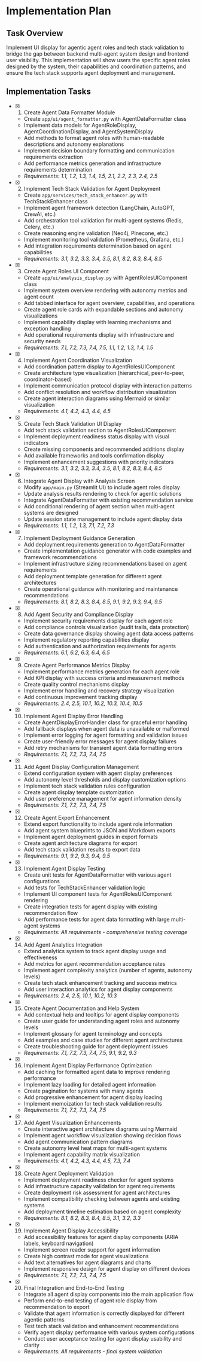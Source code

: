 # Implementation Plan

## Task Overview

Implement UI display for agentic agent roles and tech stack validation to bridge the gap between backend multi-agent system design and frontend user visibility. This implementation will show users the specific agent roles designed by the system, their capabilities and coordination patterns, and ensure the tech stack supports agent deployment and management.

## Implementation Tasks

- [x] 1. Create Agent Data Formatter Module
  - Create `app/ui/agent_formatter.py` with AgentDataFormatter class
  - Implement data models for AgentRoleDisplay, AgentCoordinationDisplay, and AgentSystemDisplay
  - Add methods to format agent roles with human-readable descriptions and autonomy explanations
  - Implement decision boundary formatting and communication requirements extraction
  - Add performance metrics generation and infrastructure requirements determination
  - _Requirements: 1.1, 1.2, 1.3, 1.4, 1.5, 2.1, 2.2, 2.3, 2.4, 2.5_

- [x] 2. Implement Tech Stack Validation for Agent Deployment
  - Create `app/services/tech_stack_enhancer.py` with TechStackEnhancer class
  - Implement agent framework detection (LangChain, AutoGPT, CrewAI, etc.)
  - Add orchestration tool validation for multi-agent systems (Redis, Celery, etc.)
  - Create reasoning engine validation (Neo4j, Pinecone, etc.)
  - Implement monitoring tool validation (Prometheus, Grafana, etc.)
  - Add integration requirements determination based on agent capabilities
  - _Requirements: 3.1, 3.2, 3.3, 3.4, 3.5, 8.1, 8.2, 8.3, 8.4, 8.5_

- [x] 3. Create Agent Roles UI Component
  - Create `app/ui/analysis_display.py` with AgentRolesUIComponent class
  - Implement system overview rendering with autonomy metrics and agent count
  - Add tabbed interface for agent overview, capabilities, and operations
  - Create agent role cards with expandable sections and autonomy visualizations
  - Implement capability display with learning mechanisms and exception handling
  - Add operational requirements display with infrastructure and security needs
  - _Requirements: 7.1, 7.2, 7.3, 7.4, 7.5, 1.1, 1.2, 1.3, 1.4, 1.5_

- [x] 4. Implement Agent Coordination Visualization
  - Add coordination pattern display to AgentRolesUIComponent
  - Create architecture type visualization (hierarchical, peer-to-peer, coordinator-based)
  - Implement communication protocol display with interaction patterns
  - Add conflict resolution and workflow distribution visualization
  - Create agent interaction diagrams using Mermaid or similar visualization
  - _Requirements: 4.1, 4.2, 4.3, 4.4, 4.5_

- [x] 5. Create Tech Stack Validation UI Display
  - Add tech stack validation section to AgentRolesUIComponent
  - Implement deployment readiness status display with visual indicators
  - Create missing components and recommended additions display
  - Add available frameworks and tools confirmation display
  - Implement enhancement suggestions with priority indicators
  - _Requirements: 3.1, 3.2, 3.3, 3.4, 3.5, 8.1, 8.2, 8.3, 8.4, 8.5_

- [x] 6. Integrate Agent Display with Analysis Screen
  - Modify `app/main.py` (Streamlit UI) to include agent roles display
  - Update analysis results rendering to check for agentic solutions
  - Integrate AgentDataFormatter with existing recommendation service
  - Add conditional rendering of agent section when multi-agent systems are designed
  - Update session state management to include agent display data
  - _Requirements: 1.1, 1.2, 1.3, 7.1, 7.2, 7.3_

- [x] 7. Implement Deployment Guidance Generation
  - Add deployment requirements generation to AgentDataFormatter
  - Create implementation guidance generator with code examples and framework recommendations
  - Implement infrastructure sizing recommendations based on agent requirements
  - Add deployment template generation for different agent architectures
  - Create operational guidance with monitoring and maintenance recommendations
  - _Requirements: 8.1, 8.2, 8.3, 8.4, 8.5, 9.1, 9.2, 9.3, 9.4, 9.5_

- [x] 8. Add Agent Security and Compliance Display
  - Implement security requirements display for each agent role
  - Add compliance controls visualization (audit trails, data protection)
  - Create data governance display showing agent data access patterns
  - Implement regulatory reporting capabilities display
  - Add authentication and authorization requirements for agents
  - _Requirements: 6.1, 6.2, 6.3, 6.4, 6.5_

- [x] 9. Create Agent Performance Metrics Display
  - Implement performance metrics generation for each agent role
  - Add KPI display with success criteria and measurement methods
  - Create quality control mechanisms display
  - Implement error handling and recovery strategy visualization
  - Add continuous improvement tracking display
  - _Requirements: 2.4, 2.5, 10.1, 10.2, 10.3, 10.4, 10.5_

- [x] 10. Implement Agent Display Error Handling
  - Create AgentDisplayErrorHandler class for graceful error handling
  - Add fallback displays when agent data is unavailable or malformed
  - Implement error logging for agent formatting and validation issues
  - Create user-friendly error messages for agent display failures
  - Add retry mechanisms for transient agent data formatting errors
  - _Requirements: 7.1, 7.2, 7.3, 7.4, 7.5_

- [x] 11. Add Agent Display Configuration Management
  - Extend configuration system with agent display preferences
  - Add autonomy level thresholds and display customization options
  - Implement tech stack validation rules configuration
  - Create agent display template customization
  - Add user preference management for agent information density
  - _Requirements: 7.1, 7.2, 7.3, 7.4, 7.5_

- [x] 12. Create Agent Export Enhancement
  - Extend export functionality to include agent role information
  - Add agent system blueprints to JSON and Markdown exports
  - Implement agent deployment guides in export formats
  - Create agent architecture diagrams for export
  - Add tech stack validation results to export data
  - _Requirements: 9.1, 9.2, 9.3, 9.4, 9.5_

- [x] 13. Implement Agent Display Testing
  - Create unit tests for AgentDataFormatter with various agent configurations
  - Add tests for TechStackEnhancer validation logic
  - Implement UI component tests for AgentRolesUIComponent rendering
  - Create integration tests for agent display with existing recommendation flow
  - Add performance tests for agent data formatting with large multi-agent systems
  - _Requirements: All requirements - comprehensive testing coverage_

- [x] 14. Add Agent Analytics Integration
  - Extend analytics system to track agent display usage and effectiveness
  - Add metrics for agent recommendation acceptance rates
  - Implement agent complexity analytics (number of agents, autonomy levels)
  - Create tech stack enhancement tracking and success metrics
  - Add user interaction analytics for agent display components
  - _Requirements: 2.4, 2.5, 10.1, 10.2, 10.3_

- [x] 15. Create Agent Documentation and Help System
  - Add contextual help and tooltips for agent display components
  - Create user guide for understanding agent roles and autonomy levels
  - Implement glossary for agent terminology and concepts
  - Add examples and case studies for different agent architectures
  - Create troubleshooting guide for agent deployment issues
  - _Requirements: 7.1, 7.2, 7.3, 7.4, 7.5, 9.1, 9.2, 9.3_

- [x] 16. Implement Agent Display Performance Optimization
  - Add caching for formatted agent data to improve rendering performance
  - Implement lazy loading for detailed agent information
  - Create pagination for systems with many agents
  - Add progressive enhancement for agent display loading
  - Implement memoization for tech stack validation results
  - _Requirements: 7.1, 7.2, 7.3, 7.4, 7.5_

- [x] 17. Add Agent Visualization Enhancements
  - Create interactive agent architecture diagrams using Mermaid
  - Implement agent workflow visualization showing decision flows
  - Add agent communication pattern diagrams
  - Create autonomy level heat maps for multi-agent systems
  - Implement agent capability matrix visualization
  - _Requirements: 4.1, 4.2, 4.3, 4.4, 4.5, 7.3, 7.4_

- [x] 18. Create Agent Deployment Validation
  - Implement deployment readiness checker for agent systems
  - Add infrastructure capacity validation for agent requirements
  - Create deployment risk assessment for agent architectures
  - Implement compatibility checking between agents and existing systems
  - Add deployment timeline estimation based on agent complexity
  - _Requirements: 8.1, 8.2, 8.3, 8.4, 8.5, 3.1, 3.2, 3.3_

- [x] 19. Implement Agent Display Accessibility
  - Add accessibility features for agent display components (ARIA labels, keyboard navigation)
  - Implement screen reader support for agent information
  - Create high contrast mode for agent visualizations
  - Add text alternatives for agent diagrams and charts
  - Implement responsive design for agent display on different devices
  - _Requirements: 7.1, 7.2, 7.3, 7.4, 7.5_

- [x] 20. Final Integration and End-to-End Testing
  - Integrate all agent display components into the main application flow
  - Perform end-to-end testing of agent role display from recommendation to export
  - Validate that agent information is correctly displayed for different agentic patterns
  - Test tech stack validation and enhancement recommendations
  - Verify agent display performance with various system configurations
  - Conduct user acceptance testing for agent display usability and clarity
  - _Requirements: All requirements - final system validation_